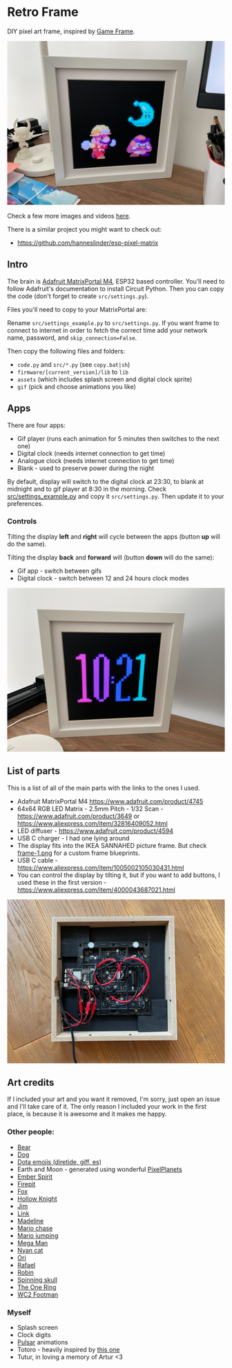 # Retro Frame

DIY pixel art frame, inspired by [Game Frame](https://ledseq.com/product/game-frame/).

![Retro Frame](./docs/retro-frame.jpg)

Check a few more images and videos [here](https://imgur.com/a/cLXGWWd).

There is a similar project you might want to check out:

- https://github.com/hanneslinder/esp-pixel-matrix

## Intro

The brain is [Adafruit MatrixPortal M4](https://www.adafruit.com/product/4745), ESP32 based controller. You'll need to follow Adafruit's documentation to install Circuit Python. Then you can copy the code (don't forget to create `src/settings.py`).

Files you'll need to copy to your MatrixPortal are:

Rename `src/settings_example.py` to `src/settings.py`. If you want frame to connect to internet in order to fetch the correct time add your network name, password, and `skip_connection=False`.

Then copy the following files and folders:

- `code.py` and `src/*.py` (see `copy.bat|sh`)
- `firmware/[current_version]/lib` to `lib`
- `assets` (which includes splash screen and digital clock sprite)
- `gif` (pick and choose animations you like)

## Apps

There are four apps:

- Gif player (runs each animation for 5 minutes then switches to the next one)
- Digital clock (needs internet connection to get time)
- Analogue clock (needs internet connection to get time)
- Blank - used to preserve power during the night

By default, display will switch to the digital clock at 23:30, to blank at midnight and to gif player at 8:30 in the morning. Check [src/settings_example.py](./src/settings_example.py) and copy it `src/settings.py`. Then update it to your preferences.


### Controls

Tilting the display **left** and **right** will cycle between the apps (button **up** will do the same).

Tilting the display **back** and **forward** will (button **down** will do the same):
- Gif app - switch between gifs
- Digital clock - switch between 12 and 24 hours clock modes


![Retro Frame in clock mode](./docs/retro-frame-clock.jpg)

## List of parts

This is a list of all of the main parts with the links to the ones I used.

- Adafruit MatrixPortal M4 https://www.adafruit.com/product/4745
- 64x64 RGB LED Matrix - 2.5mm Pitch - 1/32 Scan - https://www.adafruit.com/product/3649 or https://www.aliexpress.com/item/32816409052.html
- LED diffuser - https://www.adafruit.com/product/4594
- USB C charger - I had one lying around
- The display fits into the IKEA SANNAHED picture frame. But check [frame-1.png](./random-backup-files/frame/frame-1.png) for a custom frame blueprints.
- USB C cable - https://www.aliexpress.com/item/1005002105030431.html
- You can control the display by tilting it, but if you want to add buttons, I used these in the first version - https://www.aliexpress.com/item/4000043687021.html

![Retro Frame internals](./docs/retro-frame-internals.jpg)

## Art credits

If I included your art and you want it removed, I'm sorry, just open an issue and I'll take care of it. The only reason I included your work in the first place, is because it is awesome and it makes me happy.

### Other people:

- [Bear](https://rephildesign.tumblr.com/post/120859307063/filbertgames-this-is-what-happens-when-you)
- [Dog](https://dribbble.com/shots/2367354-Doggy-Rabbit)
- [Dota emojis (diretide, giff, es)](https://dota2.fandom.com/wiki/Emoticons)
- Earth and Moon - generated using wonderful [PixelPlanets](https://github.com/Deep-Fold/PixelPlanets)
- [Ember Spirit](https://33.media.tumblr.com/3f53a2565f16799b155d33072ef5fca0/tumblr_nalmwaJGah1sgajexo2_250.gif)
- [Firepit](https://old.reddit.com/r/warcraft3/comments/f3b6fw/warcraft_2_footman_remaster/)
- [Fox](https://elthen.itch.io/2d-pixel-art-fox-sprites)
- [Hollow Knight](https://www.deviantart.com/haykira/art/Hallownest-Fellas-841502305)
- [Jim](https://hani-amir.com/blog/2017/2/7/pixel-art-animation-basics-5-classic-side-scrolling-walking-running-animations-from-the-snes-era)
- [Link](https://www.deviantart.com/world-of-noel/art/Linked-Seasons-Link-361192040)
- [Madeline](https://rephil.dribbble.com/)
- [Mario chase](https://rephil.dribbble.com/)
- [Mario jumping](https://pug-of-war.tumblr.com/post/116535010016/its-a-me-ah-mario)
- [Mega Man](https://www.deviantart.com/bionicandrew1/art/MegaMan-MvC-Moves-736040903)
- [Nyan cat](https://www.nyan.cat/credits.php)
- [Ori](https://twitter.com/WoostarsPixels/status/1543954734108872705?cxt=HHwWgsC8vdCpne0qAAAA)
- [Rafael](https://adamklingpixel.weebly.com/)
- [Robin](http://www.playiconoclasts.com/)
- [Spinning skull](https://www.artstation.com/artwork/ykRDB3)
- [The One Ring](https://dribbble.com/shots/3273233-The-One-Ring)
- [WC2 Footman](https://old.reddit.com/r/PixelArt/comments/7d0y1p/oc_fireplace_animation/)

### Myself

- Splash screen
- Clock digits
- [Pulsar](https://muffinman/pulsar) animations
- Totoro - heavily inspired by [this one](https://www.deviantart.com/andrewjohnnnn/art/Totoro-Rain-GIF-613239881)
- Tutur, in loving a memory of Artur <3
